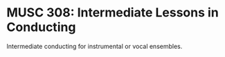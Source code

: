 # MUSC 308: Intermediate Lessons in Conducting

Intermediate conducting for instrumental or vocal ensembles.